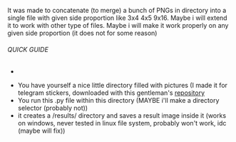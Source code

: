It was made to concatenate (to merge) a bunch of PNGs in directory into a single file with given side proportion like 3x4 4x5 9x16.
Maybe i will extend it to work with other type of files.
Maybe i will make it work properly on any given side proportion (it does not for some reason) 

###### QUICK GUIDE 
-
+ You have yourself a nice little directory filled with pictures (I made it for telegram stickers, downloaded with this gentleman's [repository](https://github.com/Cartmanishere/telegram-sticker-downloader)
+ You run this .py file within this directory (MAYBE i'll make a directory selector (probably not)) 
+ it creates a /results/ directory and saves a result image inside it (works on windows, never tested in linux file system, probably won't work, idc (maybe will fix))
